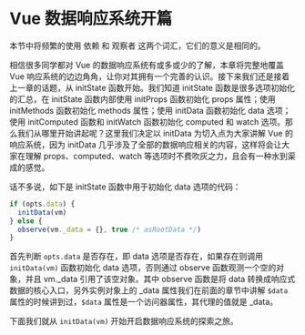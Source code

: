 # Vue 数据响应系统开篇

本节中将频繁的使用 依赖 和 观察者 这两个词汇，它们的意义是相同的。

相信很多同学都对 Vue 的数据响应系统有或多或少的了解，本章将完整地覆盖 Vue 响应系统的边边角角，让你对其拥有一个完善的认识。接下来我们还是接着上一章的话题，从 initState 函数开始。我们知道 initState 函数是很多选项初始化的汇总，在 initState 函数内部使用 initProps 函数初始化 props 属性；使用 initMethods 函数初始化 methods 属性；使用 initData 函数初始化 data 选项；使用 initComputed 函数和 initWatch 函数初始化 computed 和 watch 选项。那么我们从哪里开始讲起呢？这里我们决定以 initData 为切入点为大家讲解 Vue 的响应系统，因为 initData 几乎涉及了全部的数据响应相关的内容，这样将会让大家在理解 props、computed、watch 等选项时不费吹灰之力，且会有一种水到渠成的感觉。

话不多说，如下是 initState 函数中用于初始化 data 选项的代码：

```js
if (opts.data) {
  initData(vm)
} else {
  observe(vm._data = {}, true /* asRootData */)
}
```

首先判断 `opts.data` 是否存在，即 data 选项是否存在，如果存在则调用 `initData(vm)` 函数初始化 data 选项，否则通过 observe 函数观测一个空的对象，并且 vm._data 引用了该空对象。其中 observe 函数是将 data 转换成响应式数据的核心入口，另外实例对象上的 _data 属性我们在前面的章节中讲解 `$data` 属性的时候讲到过，`$data` 属性是一个访问器属性，其代理的值就是 _data。

下面我们就从 `initData(vm)` 开始开启数据响应系统的探索之旅。

